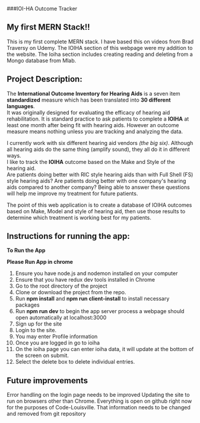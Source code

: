 ###IOI-HA Outcome Tracker

## My first MERN Stack!!

This is my first complete MERN stack.  I have based this on videos from Brad Traversy
on Udemy.  The IOIHA section of this webpage were my addition to the website.
The Ioiha section includes creating reading and deleting from a Mongo database from Mlab.

## Project Description:

The **International Outcome Inventory for Hearing Aids** is a seven item
__standardized__ measure which has been translated into **30 different languages**.  
It was originally designed for evaluating the efficacy of hearing aid rehabilitation.
It is standard practice to ask patients to complete a **IOIHA** at least one month
after being fit with hearing aids.  However an outcome measure means nothing
unless you are tracking and analyzing the data.

I currently work with six different hearing aid vendors *(the big six)*.  Although
all hearing aids do the same thing (amplify sound), they all do it in different ways.  
I like to track the **IOIHA** outcome based on the Make and Style of the hearing aid.  
Are patients doing better with RIC style hearing aids than with Full Shell (FS) style
hearing aids?  Are patients doing better with one company's hearing aids compared
to another company?  Being able to answer these questions will help me improve
my treatment for future patients.  

The point of this web application is to create a database of IOIHA outcomes based
on Make, Model and style of hearing aid, then use those results to determine which
treatment is working best for my patients.  

## Instructions for running the app:

**To Run the App**

**Please Run App in chrome**

  1. Ensure you have node.js and nodemon installed on your computer
  2. Ensure that you have redux dev tools installed in Chrome
  3. Go to the root directory of the project
  4. Clone or download the project from the repo.
  5. Run **npm install** and **npm run client-install** to install necessary packages
  6. Run **npm run dev** to begin the app server process a webpage should open automatically at localhost:3000
  7. Sign up for the site
  8. Login to the site.
  9. You may enter Profile information
  10. Once you are logged in go to ioiha
  11. On the ioiha page you can enter ioiha data, it will update at the bottom of the screen on submit.
  12. Select the delete box to delete individual entries.

## Future improvements
Error handling on the login page needs to be improved
Updating the site to run on browsers other than Chrome.
Everything is open on github right now for the purposes of Code-Louisville.  That information needs to be changed and removed from git repository
